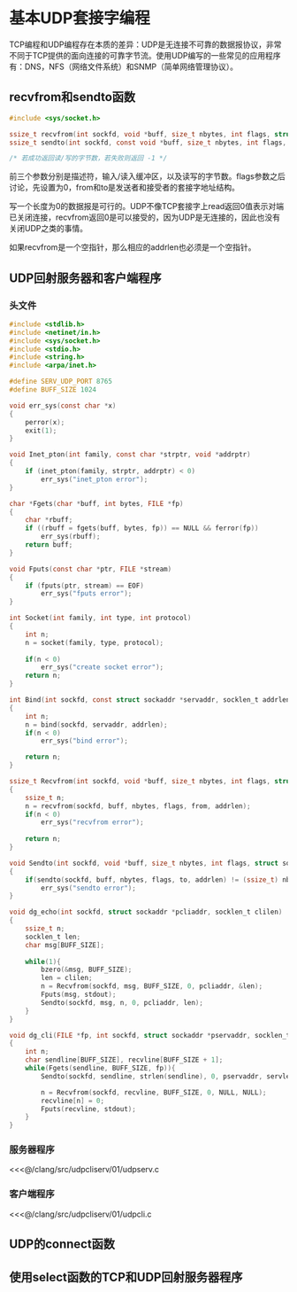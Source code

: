 # 基本UDP套接字编程
TCP编程和UDP编程存在本质的差异：UDP是无连接不可靠的数据报协议，非常不同于TCP提供的面向连接的可靠字节流。使用UDP编写的一些常见的应用程序有：DNS，NFS（网络文件系统）和SNMP（简单网络管理协议）。

## recvfrom和sendto函数
```c
#include <sys/socket.h>

ssize_t recvfrom(int sockfd, void *buff, size_t nbytes, int flags, struct sockaddr *from, socklen_t *addrlen); /* addrlen是值-结果参数 */
ssize_t sendto(int sockfd, const void *buff, size_t nbytes, int flags, struct sockaddr *to, socklen_t addrlen);

/* 若成功返回读/写的字节数，若失败则返回 -1 */
```

前三个参数分别是描述符，输入/读入缓冲区，以及读写的字节数。flags参数之后讨论，先设置为0，from和to是发送者和接受者的套接字地址结构。

写一个长度为0的数据报是可行的。UDP不像TCP套接字上read返回0值表示对端已关闭连接，recvfrom返回0是可以接受的，因为UDP是无连接的，因此也没有关闭UDP之类的事情。

如果recvfrom是一个空指针，那么相应的addrlen也必须是一个空指针。

## UDP回射服务器和客户端程序
### 头文件
```c
#include <stdlib.h>
#include <netinet/in.h>
#include <sys/socket.h>
#include <stdio.h>
#include <string.h>
#include <arpa/inet.h>

#define SERV_UDP_PORT 8765
#define BUFF_SIZE 1024

void err_sys(const char *x)
{
    perror(x);
    exit(1);
}

void Inet_pton(int family, const char *strptr, void *addrptr)
{
    if (inet_pton(family, strptr, addrptr) < 0)
        err_sys("inet_pton error");
}

char *Fgets(char *buff, int bytes, FILE *fp)
{
    char *rbuff;
    if ((rbuff = fgets(buff, bytes, fp)) == NULL && ferror(fp))
        err_sys(rbuff);
    return buff;
}

void Fputs(const char *ptr, FILE *stream)
{
    if (fputs(ptr, stream) == EOF)
        err_sys("fputs error");
}

int Socket(int family, int type, int protocol)
{
    int n;
    n = socket(family, type, protocol);
    
    if(n < 0)
        err_sys("create socket error");
    return n;
}

int Bind(int sockfd, const struct sockaddr *servaddr, socklen_t addrlen)
{
    int n;
    n = bind(sockfd, servaddr, addrlen);
    if(n < 0)
        err_sys("bind error");

    return n;
}

ssize_t Recvfrom(int sockfd, void *buff, size_t nbytes, int flags, struct sockaddr *from, socklen_t *addrlen)
{
    ssize_t n;
    n = recvfrom(sockfd, buff, nbytes, flags, from, addrlen);
    if(n < 0)
        err_sys("recvfrom error");
    
    return n;
}

void Sendto(int sockfd, void *buff, size_t nbytes, int flags, struct sockaddr *to, socklen_t addrlen)
{
    if(sendto(sockfd, buff, nbytes, flags, to, addrlen) != (ssize_t) nbytes)
        err_sys("sendto error");
}

void dg_echo(int sockfd, struct sockaddr *pcliaddr, socklen_t clilen)
{
    ssize_t n;
    socklen_t len;
    char msg[BUFF_SIZE];
    
    while(1){
        bzero(&msg, BUFF_SIZE);
        len = clilen;
        n = Recvfrom(sockfd, msg, BUFF_SIZE, 0, pcliaddr, &len);
        Fputs(msg, stdout);
        Sendto(sockfd, msg, n, 0, pcliaddr, len);
    }
}

void dg_cli(FILE *fp, int sockfd, struct sockaddr *pservaddr, socklen_t servlen)
{
    int n;
    char sendline[BUFF_SIZE], recvline[BUFF_SIZE + 1];
    while(Fgets(sendline, BUFF_SIZE, fp)){
        Sendto(sockfd, sendline, strlen(sendline), 0, pservaddr, servlen);

        n = Recvfrom(sockfd, recvline, BUFF_SIZE, 0, NULL, NULL);
        recvline[n] = 0;
        Fputs(recvline, stdout);
    }
}
```

### 服务器程序
<<<@/clang/src/udpcliserv/01/udpserv.c

### 客户端程序
<<<@/clang/src/udpcliserv/01/udpcli.c

## UDP的connect函数

## 使用select函数的TCP和UDP回射服务器程序